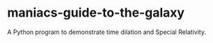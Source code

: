 # maniacs-guide-to-the-galaxy
A Python program to demonstrate time dilation and Special Relativity.
